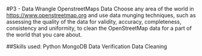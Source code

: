 #P3 - Data Wrangle OpenstreetMaps Data
Choose any area of the world in https://www.openstreetmap.org and use data munging techniques, such as assessing the quality of the data for validity, accuracy, completeness, consistency and uniformity, to clean the OpenStreetMap data for a part of the world that you care about.

##Skills used:
Python 
MongoDB 
Data Verification 
Data Cleaning